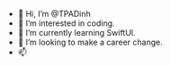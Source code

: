 - 👋 Hi, I’m @TPADinh
- 👀 I’m interested in coding.
- 🌱 I’m currently learning SwiftUI.
- 💞️ I’m looking to make a career change.
- 📫 

<!---
TPADinh/TPADinh is a ✨ special ✨ repository because its `README.md` (this file) appears on your GitHub profile.
You can click the Preview link to take a look at your changes.
--->
